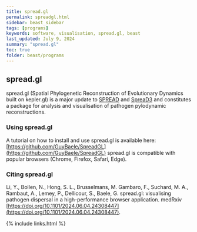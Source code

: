 ```yaml
---
title: spread.gl
permalink: spreadgl.html
sidebar: beast_sidebar
tags: [programs]
keywords: software, visualisation, spread.gl, beast
last_updated: July 9, 2024
summary: "spread.gl"
toc: true
folder: beast/programs
---
```


## spread.gl

spread.gl (Spatial Phylogenetic Reconstruction of Evolutionary Dynamics built on kepler.gl) is a major update to [SPREAD](spread) and [SpreaD3](spread3) and constitutes a package for analysis and visualisation of pathogen pylodynamic reconstructions.


### Using spread.gl

A tutorial on how to install and use spread.gl is available here: [https://github.com/GuyBaele/SpreadGL](https://github.com/GuyBaele/SpreadGL)
spread.gl is compatible with popular browsers (Chrome, Firefox, Safari, Edge).


### Citing spread.gl

Li, Y., Bollen, N., Hong, S. L., Brusselmans, M. Gambaro, F., Suchard, M. A., Rambaut, A., Lemey, P., Dellicour, S., Baele, G. spread.gl: visualising pathogen dispersal in a high-performance browser application. medRxiv [https://doi.org/10.1101/2024.06.04.24308447](https://doi.org/10.1101/2024.06.04.24308447).

{% include links.html %}